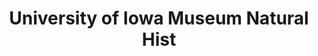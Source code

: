 ---
layout: repo
title: "University of Iowa Museum Natural Hist"
id: 12209
permalink: repos/12209/
---
